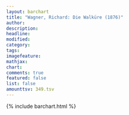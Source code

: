 ```yaml
---
layout: barchart
title: "Wagner, Richard: Die Walküre (1876)"
author:
description:
headline:
modified:
category:
tags:
imagefeature: 
mathjax: 
chart: 
comments: true
featured: false
list: false
amounttsv: 349.tsv
---
```

{% include barchart.html %}
